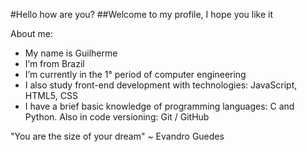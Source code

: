 #Hello how are you?
##Welcome to my profile, I hope you like it

About me:
- My name is Guilherme
- I’m from Brazil
- I’m currently in the 1° period of computer engineering
- I also study front-end development with technologies: JavaScript, HTML5, CSS
- I have a brief basic knowledge of programming languages: C and Python.
Also in code versioning: Git / GitHub


"You are the size of your dream" ~ Evandro Guedes

